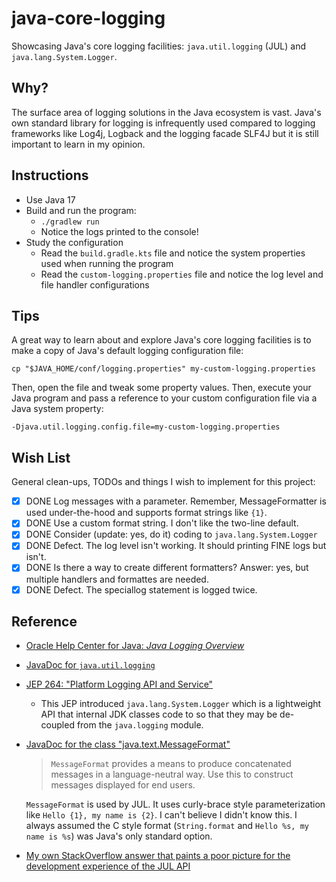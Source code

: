 # java-core-logging

Showcasing Java's core logging facilities: `java.util.logging` (JUL) and `java.lang.System.Logger`.

## Why?

The surface area of logging solutions in the Java ecosystem is vast. Java's own standard library for logging is
infrequently used compared to logging frameworks like Log4j, Logback and the logging facade SLF4J but it is still important
to learn in my opinion. 

## Instructions

* Use Java 17
* Build and run the program:
  * `./gradlew run`
  * Notice the logs printed to the console!
* Study the configuration
  * Read the `build.gradle.kts` file and notice the system properties used when running the program
  * Read the `custom-logging.properties` file and notice the log level and file handler configurations
  
## Tips

A great way to learn about and explore Java's core logging facilities is to make a copy of Java's default logging configuration
file:

```
cp "$JAVA_HOME/conf/logging.properties" my-custom-logging.properties
```

Then, open the file and tweak some property values. Then, execute your Java program and pass a reference to your custom
configuration file via a Java system property:

```
-Djava.util.logging.config.file=my-custom-logging.properties
```

## Wish List

General clean-ups, TODOs and things I wish to implement for this project:

* [x] DONE Log messages with a parameter. Remember, MessageFormatter is used under-the-hood and supports
  format strings like `{1}`.
* [x] DONE Use a custom format string. I don't like the two-line default.
* [x] DONE Consider (update: yes, do it) coding to `java.lang.System.Logger`
* [x] DONE Defect. The log level isn't working. It should printing FINE logs but isn't.
* [x] DONE Is there a way to create different formatters? Answer: yes, but multiple handlers and formattes are needed.
* [x] DONE Defect. The speciallog statement is logged twice.

## Reference

* [Oracle Help Center for Java: *Java Logging Overview*](https://docs.oracle.com/en/java/javase/16/core/java-logging-overview.html)
* [JavaDoc for `java.util.logging`](https://docs.oracle.com/en/java/javase/16/docs/api/java.logging/java/util/logging/package-summary.html)
* [JEP 264: "Platform Logging API and Service"](https://openjdk.java.net/jeps/264)
  * This JEP introduced `java.lang.System.Logger` which is a lightweight API that internal JDK classes code to so that
    they may be de-coupled from the `java.logging` module. 
* [JavaDoc for the class "java.text.MessageFormat"](https://docs.oracle.com/en/java/javase/17/docs/api/java.base/java/text/MessageFormat.html)
  > `MessageFormat` provides a means to produce concatenated messages in a language-neutral way. Use this to construct
    messages displayed for end users.
  
  `MessageFormat` is used by JUL. It uses curly-brace style parameterization like `Hello {1}, my name is {2}`. I
  can't believe I didn't know this. I always assumed the C style format (`String.format` and `Hello %s, my name is %s`)
  was Java's only standard option.
* [My own StackOverflow answer that paints a poor picture for the development experience of the JUL API](https://stackoverflow.com/a/70561129/1333713)
